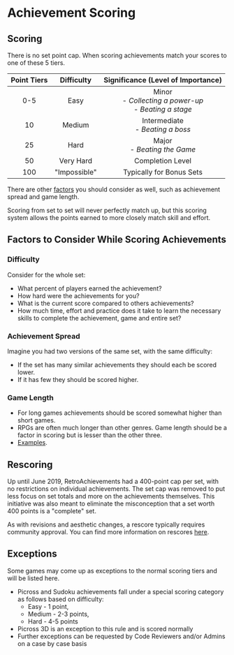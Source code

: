 # Achievement Scoring

## Scoring

There is no set point cap. When scoring achievements match your scores to one of these 5 tiers.

| Point Tiers |  Difficulty  |            Significance (Level of Importance)             |
| :---------: | :----------: | :-------------------------------------------------------: |
|     0-5     |     Easy     | Minor<br>- _Collecting a power-up_<br>- _Beating a stage_ |
|     10      |    Medium    |            Intermediate<br>- _Beating a boss_             |
|     25      |     Hard     |              Major<br> - _Beating the Game_               |
|     50      |  Very Hard   |                     Completion Level                      |
|     100     | "Impossible" |                 Typically for Bonus Sets                  |

There are other [factors](#factors-to-consider-while-scoring-achievements) you should consider as well, such as achievement spread and game length.

Scoring from set to set will never perfectly match up, but this scoring system allows the points earned to more closely match skill and effort.

## Factors to Consider While Scoring Achievements

### Difficulty

Consider for the whole set:

- What percent of players earned the achievement?
- How hard were the achievements for you?
- What is the current score compared to others achievements?
- How much time, effort and practice does it take to learn the necessary skills to complete the achievement, game and entire set?

### Achievement Spread

Imagine you had two versions of the same set, with the same difficulty:

- If the set has many similar achievements they should each be scored lower.
- If it has few they should be scored higher.

### Game Length

- For long games achievements should be scored somewhat higher than short games.
- RPGs are often much longer than other genres. Game length should be a factor in scoring but is lesser than the other three.
- [Examples](https://retroachievements.org/viewtopic.php?t=9050&c=47755).

## Rescoring

Up until June 2019, RetroAchievements had a 400-point cap per set, with no restrictions on individual achievements. The set cap was removed to put less focus on set totals and more on the achievements themselves. This initiative was also meant to eliminate the misconception that a set worth 400 points is a "complete" set.

As with revisions and aesthetic changes, a rescore typically requires community approval. You can find more information on rescores [here](https://docs.retroachievements.org/Achievement-Set-Revisions/).

## Exceptions

Some games may come up as exceptions to the normal scoring tiers and will be listed here.

- Picross and Sudoku achievements fall under a special scoring category as follows based on difficulty:
  - Easy - 1 point,
  - Medium - 2-3 points,
  - Hard - 4-5 points
- Picross 3D is an exception to this rule and is scored normally
- Further exceptions can be requested by Code Reviewers and/or Admins on a case by case basis
